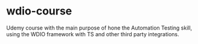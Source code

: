 # wdio-course
Udemy course with the main purpose of hone the Automation Testing skill, using the WDIO framework with TS and other third party integrations.
